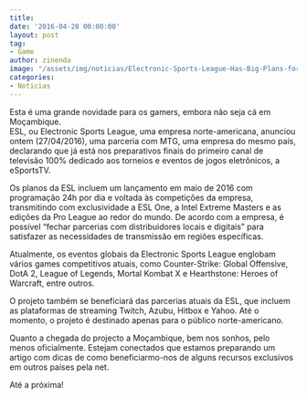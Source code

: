 ```yaml
---
title: 
date: '2016-04-28 00:00:00'
layout: post
tag:
- Game
author: zinenda
image: "/assets/img/noticias/Electronic-Sports-League-Has-Big-Plans-for-2014-Says-CEO-413171-2.jpg"
categories:
- Noticias
---
```


Esta é uma grande novidade para os gamers, embora não seja cá em Moçambique.<br>
ESL, ou Electronic Sports League, uma empresa norte-americana, anunciou ontem (27/04/2016), uma parceria com MTG, uma empresa do mesmo país, declarando que já está nos preparativos finais do primeiro canal de televisão 100% dedicado aos torneios e eventos de jogos eletrônicos, a eSportsTV.

Os planos da ESL incluem um lançamento em maio de 2016 com programação 24h por dia e voltada às competições da empresa, transmitindo com exclusividade a ESL One, a Intel Extreme Masters e as edições da Pro League ao redor do mundo. 
De acordo com a empresa, é possível “fechar parcerias com distribuidores locais e digitais” para satisfazer as necessidades de transmissão em regiões específicas.

Atualmente, os eventos globais da Electronic Sports League englobam vários games competitivos atuais, como Counter-Strike: Global Offensive, DotA 2, League of Legends, Mortal Kombat X e Hearthstone: Heroes of Warcraft, entre outros.

O projeto também se beneficiará das parcerias atuais da ESL, que incluem as plataformas de streaming Twitch, Azubu, Hitbox e Yahoo. 
Até o momento, o projeto é destinado apenas para o público norte-americano.

Quanto a chegada do projecto a Moçambique, bem nos sonhos, pelo menos oficialmente. Estejam conectados que estamos preparando um artigo com dicas de como beneficiarmo-nos de alguns recursos exclusivos em outros países pela net.

Até a próxima!